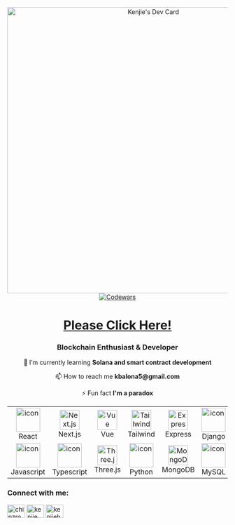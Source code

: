 <div align="center" width='100%'>
  <a href="https://app.daily.dev/chipzroar"><img src="https://api.daily.dev/devcards/v2/Q8RcuTTQ88xD9fOLiB2Xm.png?type=wide&r=eyc" width="652" alt="Kenjie's Dev Card"/></a>

  <a href="https://www.codewars.com/users/chipzroar">  
    <img src="https://www.codewars.com/users/chipzroar/badges/large" alt="Codewars"/>
  </a>

  <h1><a align='center' width='100%' href="https://kenjie.vercel.app/">Please Click Here!</a></h1>
</div>

<h3 align="center">Blockchain Enthusiast & Developer</h3>
<div align='center' width='100%'>
  <p>🌱 I’m currently learning <strong>Solana and smart contract development</strong></p>
  <p>📫 How to reach me <strong>kbalona5@gmail.com</strong></p>
  <p>⚡ Fun fact <strong>I'm a paradox</strong></p>
</div>

<table align="center">
  <tr>
    <td align="center" width="90">
      <img src="https://techstack-generator.vercel.app/react-icon.svg" alt="icon" width="55" height="55" />
      <br>React
    </td>
    <td align="center" width="90">
      <img src="https://skillicons.dev/icons?i=nextjs" width="45" height="45" alt="Next.js" />
      <br>Next.js
    </td>
    <td align="center" width="90">
      <img src="https://skillicons.dev/icons?i=vue" width="45" height="45" alt="Vue" />
      <br>Vue
    </td>
    <td align="center" width="90">
      <img src="https://skillicons.dev/icons?i=tailwind" width="45" height="45" alt="Tailwind" />
      <br>Tailwind
    </td>
    <td align="center" width="90">
      <img src="https://skillicons.dev/icons?i=express" width="45" height="45" alt="Express" />
      <br>Express
    </td>
    <td align="center" width="90">
      <img src="https://techstack-generator.vercel.app/django-icon.svg" alt="icon" width="55" height="55" />
      <br>Django
    </td>
  </tr>
  <tr>
    <td align="center" width="90">
      <img src="https://techstack-generator.vercel.app/js-icon.svg" alt="icon" width="55" height="55" />
      <br>Javascript
    </td>
    <td align="center" width="90">
      <img src="https://techstack-generator.vercel.app/ts-icon.svg" alt="icon" width="55" height="55" />
      <br>Typescript
    </td>
    <td align="center" width="90">
      <img src="https://skillicons.dev/icons?i=threejs" width="45" height="45" alt="Three.js" />
      <br>Three.js
    </td>
    <td align="center" width="90">
      <img src="https://techstack-generator.vercel.app/python-icon.svg" alt="icon" width="55" height="55" />
      <br>Python
    </td>
    <td align="center" width="90">
      <img src="https://skillicons.dev/icons?i=mongodb" width="45" height="45" alt="MongoDB" />
      <br>MongoDB
    </td>
    <td align="center" width="90">
      <img src="https://techstack-generator.vercel.app/mysql-icon.svg" alt="icon" width="55" height="55" />
      <br>MySQL
    </td>
  </tr>
</table>

<div align="center" width='100%'>
  <h3 align="left">Connect with me:</h3>
  <p align="left">
  <a href="https://dev.to/chipzroar" target="blank"><img align="center" src="https://raw.githubusercontent.com/rahuldkjain/github-profile-readme-generator/master/src/images/icons/Social/devto.svg" alt="chipzroar" height="30" width="40" /></a>
  <a href="https://linkedin.com/in/chipzroar" target="blank"><img align="center" src="https://raw.githubusercontent.com/rahuldkjain/github-profile-readme-generator/master/src/images/icons/Social/linked-in-alt.svg" alt="kenjie" height="30" width="40" /></a>
  <a href="https://twitter.com/kenjiebalona" target="blank"><img align="center" src="https://raw.githubusercontent.com/rahuldkjain/github-profile-readme-generator/master/src/images/icons/Social/twitter.svg"   alt="kenjiebalona" height="30" width="40" /></a>
</div>

